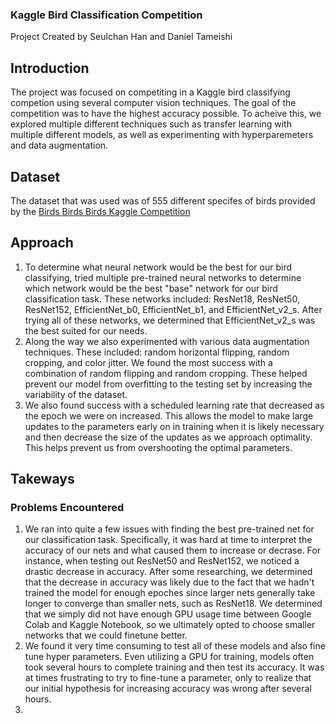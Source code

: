 ### Kaggle Bird Classification Competition
Project Created by Seulchan Han and Daniel Tameishi

## Introduction
The project was focused on competiting in a Kaggle bird classifying competion using several computer vision techniques. The goal of the competition was to have the highest accuracy possible. To acheive this, we explored multiple different techniques such as transfer learning with multiple different models, as well as experimenting with hyperparemeters and data augmentation.

## Dataset 
The dataset that was used was of 555 different specifes of birds provided by the [Birds Birds Birds Kaggle Competition](https://www.kaggle.com/competitions/birds23wi)

## Approach
1. To determine what neural network would be the best for our bird classifying, tried multiple pre-trained neural networks to determine which network would be the best "base" network for our bird classification task. These networks included: ResNet18, ResNet50, ResNet152, EfficientNet_b0, EfficientNet_b1, and EfficientNet_v2_s. After trying all of these networks, we determined that EfficientNet_v2_s was the best suited for our needs.
2. Along the way we also experimented with various data augmentation techniques. These included: random horizontal flipping, random cropping, and color jitter. We found the most success with a combination of random flipping and random cropping. These helped prevent our model from overfitting to the testing set by increasing the variability of the dataset.
3. We also found success with a scheduled learning rate that decreased as the epoch we were on increased. This allows the model to make large updates to the parameters early on in training when it is likely necessary and then decrease the size of the updates as we approach optimality. This helps prevent us from overshooting the optimal parameters.

## Takeways

### Problems Encountered
1. We ran into quite a few issues with finding the best pre-trained net for our classification task. Specifically, it was hard at time to interpret the accuracy of our nets and what caused them to increase or decrase. For instance, when testing out ResNet50 and ResNet152, we noticed a drastic decrease in accuracy. After some researching, we determined that the decrease in accuracy was likely due to the fact that we hadn't trained the model for enough epoches since larger nets generally take longer to converge than smaller nets, such as ResNet18. We determined that we simply did not have enough GPU usage time between Google Colab and Kaggle Notebook, so we ultimately opted to choose smaller networks that we could finetune better.
2. We found it very time consuming to test all of these models and also fine tune hyper parameters. Even utilizing a GPU for training, models often took several hours to complete training and then test its accuracy. It was at times frustrating to try to fine-tune a parameter, only to realize that our initial hypothesis for increasing accuracy was wrong after several hours.
3. 

